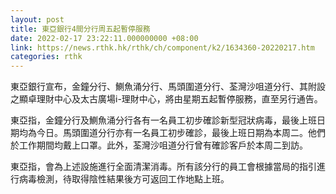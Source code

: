 ```yaml
---
layout: post
title: 東亞銀行4間分行周五起暫停服務
date: 2022-02-17 23:22:11.000000000 +08:00
link: https://news.rthk.hk/rthk/ch/component/k2/1634360-20220217.htm
categories: rthk
---
```


東亞銀行宣布，金鐘分行、鰂魚涌分行、馬頭圍道分行、荃灣沙咀道分行、其附設之顯卓理財中心及太古廣場i-理財中心，將由星期五起暫停服務，直至另行通告。

東亞指，金鐘分行及鰂魚涌分行各有一名員工初步確診新型冠狀病毒，最後上班日期均為今日。馬頭圍道分行亦有一名員工初步確診，最後上班日期為本周二。他們於工作期間均戴上口罩。此外，荃灣沙咀道分行曾有確診客戶於本周二到訪。

東亞指，會為上述設施進行全面清潔消毒。所有該分行的員工會根據當局的指引進行病毒檢測，待取得陰性結果後方可返回工作地點上班。

